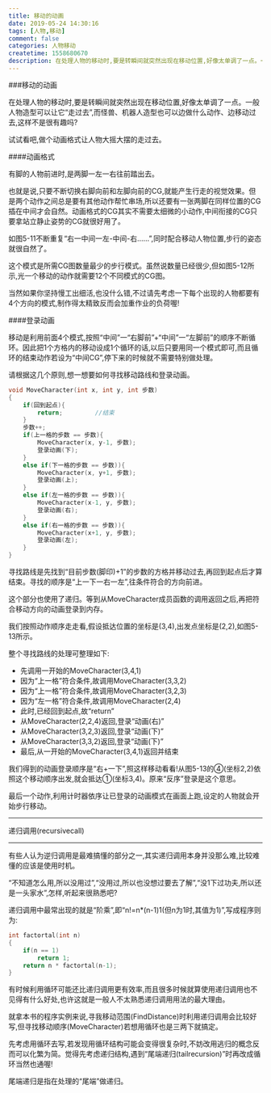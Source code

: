 ```yaml
---
title: 移动的动画
date: 2019-05-24 14:30:16
tags: [人物,移动]
comment: false
categories: 人物移动
createtime: 1558680670
description: 在处理人物的移动时,要是转瞬间就突然出现在移动位置,好像太单调了一点。一般人物造型可以让它“走过去”,而怪兽、机器人造型也可以边做什么动作、边移动过去,这样不是很有趣吗?
---
```

###移动的动画

在处理人物的移动时,要是转瞬间就突然出现在移动位置,好像太单调了一点。一般人物造型可以让它“走过去”,而怪兽、机器人造型也可以边做什么动作、边移动过去,这样不是很有趣吗?

试试看吧,做个动画格式让人物大摇大摆的走过去。

####动画格式

有脚的人物前进时,是两脚一左一右往前踏出去。

也就是说,只要不断切换右脚向前和左脚向前的CG,就能产生行走的视觉效果。但是两个动作之间总是要有其他动作帮忙串场,所以还要有一张两脚在同样位置的CG插在中间才会自然。动画格式的CG其实不需要太细微的小动作,中间衔接的CG只要拿站立静止姿势的CG就很好用了。

如图5-11不断重复“右一中间一左-中间-右……”,同时配合移动人物位置,步行的姿态就很自然了。

这个模式是所需CG图数量最少的步行模式。虽然说数量已经很少,但如图5-12所示,光一个移动的动作就需要12个不同模式的CG图。

当然如果你坚持慢工出细活,也没什么错,不过请先考虑一下每个出现的人物都要有4个方向的模式,制作得太精致反而会加重作业的负荷喔!

####登录动画

移动是利用前面4个模式,按照“中间”一“右脚前”+“中间”一“左脚前”的顺序不断循环。因此把1个方格内的移动设成1个循环的话,以后只要用同一个模式即可,而且循环的结束动作若设为“中间CG”,停下来的时候就不需要特别做处理。

请根据这几个原则,想一想要如何寻找移动路线和登录动画。

```C++
void MoveCharacter(int x, int y, int 步数)
{
	if(回到起点){
		return;			//结束
	}
	步数++;
	if(上一格的步数 == 步数){
		MoveCharacter(x, y-1, 步数);
		登录动画(下);
	}
	else if(下一格的步数 == 步数)){
		MoveCharacter(x, y+1, 步数);
		登录动画(上);
	}
	else if(左一格的步数 == 步数)){
		MoveCharacter(x-1, y, 步数);
		登录动画(右);
	}
	else if(右一格的步数 == 步数)){
		MoveCharacter(x+1, y, 步数);
		登录动画(左);
	}
}
```

寻找路线是先找到“目前步数(脚印)+1”的步数的方格并移动过去,再回到起点后才算结束。寻找的顺序是“上一下一右一左”,往条件符合的方向前进。

这个部分也使用了递归。等到从MoveCharacter成员函数的调用返回之后,再把符合移动方向的动画登录到内存。

我们按照动作顺序走走看,假设抵达位置的坐标是(3,4),出发点坐标是(2,2),如图5-13所示。

整个寻找路线的处理可整理如下:
* 先调用一开始的MoveCharacter(3,4,1)
* 因为“上一格”符合条件,故调用MoveCharacter(3,3,2)
* 因为“上一格”符合条件,故调用MoveCharacter(3,2,3)
* 因为“左一格”符合条件,故调用MoveCharacter(2,4)
* 此时,已经回到起点,故“return”
* 从MoveCharacter(2,2,4)返回,登录“动画(右)”
* 从MoveCharacter(3,2,3)返回,登录“动画(下)”
* 从MoveCharacter(3,3,2)返回,登录“动画(下)”
* 最后,从一开始的MoveCharacter(3,4,1)返回并结束

我们得到的动画登录顺序是“右+一下”,照这样移动看看!从图5-13的④(坐标2,2)依照这个移动顺序出发,就会抵达①(坐标3,4)。原来“反序”登录是这个意思。

最后一个动作,利用计时器依序让已登录的动画模式在画面上跑,设定的人物就会开始步行移动。

***
递归调用(recursivecall)
***
有些人认为逆归调用是最难搞懂的部分之一,其实递归调用本身并没那么难,比较难懂的应该是使用时机。

“不知道怎么用,所以没用过”,“没用过,所以也没想过要去了解”,“没1下过功夫,所以还是一头家水”,怎样,听起来很熟悉吧?

递归调用中最常出现的就是“阶乘”,即“n!=n*(n-1)1(但n为1时,其值为1)”,写成程序则为:

```C++
int factortal(int n)
{
	if(n == 1)
		return 1;
	return n * factortal(n-1);
}
```
有时候利用循环可能还比递归调用更有效率,而且很多时候就算使用递归调用也不见得有什么好处,也许这就是一般人不太熟悉递归调用用法的最大理由。

就拿本书的程序实例来说,寻我移动范围(FindDistance)时利用递归调用会比较好写,但寻找移动顺序(MoveCharacter)若想用循环也是三两下就搞定。

先考虑用循环去写,若发现用循环结构可能会变得很复杂时,不妨改用逃归的概念反而可以化繁为简。觉得先考虑递归结构,遇到“尾端递归(tailrecursion)”时再改成循环当然也通喔!

尾端递归是指在处理的“尾端”做递归。